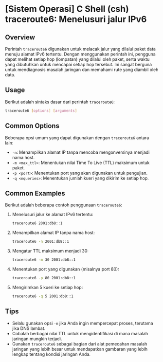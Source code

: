 # [Sistem Operasi] C Shell (csh) traceroute6: Menelusuri jalur IPv6

## Overview
Perintah `traceroute6` digunakan untuk melacak jalur yang dilalui paket data menuju alamat IPv6 tertentu. Dengan menggunakan perintah ini, pengguna dapat melihat setiap hop (lompatan) yang dilalui oleh paket, serta waktu yang dibutuhkan untuk mencapai setiap hop tersebut. Ini sangat berguna untuk mendiagnosis masalah jaringan dan memahami rute yang diambil oleh data.

## Usage
Berikut adalah sintaks dasar dari perintah `traceroute6`:

```bash
traceroute6 [options] [arguments]
```

## Common Options
Beberapa opsi umum yang dapat digunakan dengan `traceroute6` antara lain:

- `-n`: Menampilkan alamat IP tanpa mencoba mengonversinya menjadi nama host.
- `-m <max_ttl>`: Menentukan nilai Time To Live (TTL) maksimum untuk paket.
- `-p <port>`: Menentukan port yang akan digunakan untuk pengujian.
- `-q <nqueries>`: Menentukan jumlah kueri yang dikirim ke setiap hop.

## Common Examples
Berikut adalah beberapa contoh penggunaan `traceroute6`:

1. Menelusuri jalur ke alamat IPv6 tertentu:
   ```bash
   traceroute6 2001:db8::1
   ```

2. Menampilkan alamat IP tanpa nama host:
   ```bash
   traceroute6 -n 2001:db8::1
   ```

3. Mengatur TTL maksimum menjadi 30:
   ```bash
   traceroute6 -m 30 2001:db8::1
   ```

4. Menentukan port yang digunakan (misalnya port 80):
   ```bash
   traceroute6 -p 80 2001:db8::1
   ```

5. Mengirimkan 5 kueri ke setiap hop:
   ```bash
   traceroute6 -q 5 2001:db8::1
   ```

## Tips
- Selalu gunakan opsi `-n` jika Anda ingin mempercepat proses, terutama jika DNS lambat.
- Cobalah berbagai nilai TTL untuk mengidentifikasi di mana masalah jaringan mungkin terjadi.
- Gunakan `traceroute6` sebagai bagian dari alat pemecahan masalah jaringan yang lebih besar untuk mendapatkan gambaran yang lebih lengkap tentang kondisi jaringan Anda.